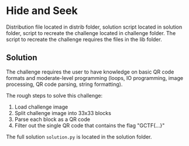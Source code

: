 # Hide and Seek
Distribution file located in distrib folder, solution script located in solution folder, script to recreate the challenge located in challenge folder. The script to recreate the challenge requires the files in the lib folder.

## Solution
The challenge requires the user to have knowledge on basic QR code formats and moderate-level programming (loops, IO programming, image processing, QR code parsing, string formatting).

The rough steps to solve this challenge:

1. Load challenge image
2. Split challenge image into 33x33 blocks
3. Parse each block as a QR code
4. Filter out the single QR code that contains the flag "GCTF{...}"

The full solution `solution.py` is located in the solution folder.
